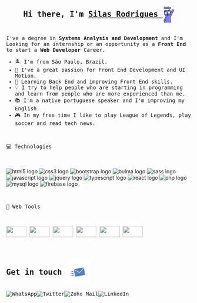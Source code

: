 <div style="display: inline_block">
<samp>
  <h2 align="center">Hi there, I'm 
    <a href="http://silasrodrigues.me">
      Silas Rodrigues
    </a>
      <img align="center" src="./images/hello.gif" height="45px" />
  </h2>
  <p align="left"> 
   <br>
    I've a degree in <strong>Systems Analysis and Development</strong> and I'm Looking for an internship or an opportunity as a <strong>Front End</strong> to start a <strong>Web Developer</strong> Career.<br>
  </p>
  <ul align="left">
    <li>🏝 I'm from São Paulo, Brazil.</li>
    <li>💜 I've a great passion for Front End Development and UI Motion.</li>
    <li>🌱 Learning Back End and improving Front End skills.</li>
    <li> 💡 I try to help people who are starting in programming and learn from people who are more experienced than me.</li>
    <li>📚 I'm a native portuguese speaker and I'm improving my English.</li>
    <li>🎮 In my free time I like to play League of Legends, play soccer and read tech news.</li>
  </ul>
</div>
<div style="display: inline_block">
<br>
  <p align="left">
  <samp>
  💻 Technologies
  </p>
  <br>
  <p align="left">
    <img src="https://cdn.jsdelivr.net/gh/devicons/devicon/icons/html5/html5-original.svg" height="30" width="55" alt="html5 logo" />
    <img src="https://cdn.jsdelivr.net/gh/devicons/devicon/icons/css3/css3-original.svg" height="30" width="55" alt="css3 logo" />
    <img src="https://cdn.jsdelivr.net/gh/devicons/devicon/icons/bootstrap/bootstrap-original.svg" height="30" width="55" alt="bootstrap logo" />
    <img src="https://cdn.jsdelivr.net/gh/devicons/devicon/icons/bulma/bulma-plain.svg" height="30" width="55" alt="bulma logo" />
    <img src="https://cdn.jsdelivr.net/gh/devicons/devicon/icons/sass/sass-original.svg" height="30" width="55" alt="sass logo"  />
    <img src="https://cdn.jsdelivr.net/gh/devicons/devicon/icons/javascript/javascript-original.svg" height="30" width="55" alt="javascript logo"  />
    <img src="https://cdn.jsdelivr.net/gh/devicons/devicon/icons/jquery/jquery-original.svg" height="30" width="55" alt="jquery logo"  />
    <img src="https://cdn.jsdelivr.net/gh/devicons/devicon/icons/typescript/typescript-original.svg" height="30" width="55" alt="typescript logo"  />
    <img src="https://cdn.jsdelivr.net/gh/devicons/devicon/icons/react/react-original.svg" height="30" width="55" alt="react logo"  />
    <img src="https://cdn.jsdelivr.net/gh/devicons/devicon/icons/php/php-original.svg" height="30" width="55" alt="php logo"  />
    <img src="https://cdn.jsdelivr.net/gh/devicons/devicon/icons/mysql/mysql-original.svg" height="30" width="55" alt="mysql logo"  />
    <img src="https://cdn.jsdelivr.net/gh/devicons/devicon/icons/firebase/firebase-plain.svg" height="30" width="55" alt="firebase logo" />
  </p>
</div>

<div style="display: inline_block">
<br>
  <samp>
  <p align="left">
  🧰 Web Tools
  </p>
  <br>
  <p align="left">
    <img src="https://cdn.jsdelivr.net/gh/devicons/devicon/icons/vscode/vscode-original.svg" height="30" width="55" />
    <img src="https://cdn.jsdelivr.net/gh/devicons/devicon/icons/figma/figma-original.svg" height="30" width="55" />
    <img src="https://cdn.jsdelivr.net/gh/devicons/devicon/icons/trello/trello-plain.svg" height="30" width="55" />
    <img src="https://cdn.jsdelivr.net/gh/devicons/devicon/icons/filezilla/filezilla-plain.svg" height="30" width="55"  />
    <img src="https://cdn.jsdelivr.net/gh/devicons/devicon/icons/git/git-original.svg" height="30" width="55" />
    <img src="https://cdn.jsdelivr.net/gh/devicons/devicon/icons/linux/linux-original.svg" height="30" width="55" />
  </p>
</div>

<br>
<div style="display: inline_block">
  <samp>
  <h2 align="left">Get in touch
      <img align="center" src="./images/mail.gif" height="65px" />
  </h2>
  <a href="https://wa.me/5519992576970" target="_blank">
    <img align="left" src="https://img.shields.io/badge/-Whats-1c1c1c?style=for-the-badge&logo=whatsapp&logoColor=white" alt="WhatsApp">
  </a>

  <a href="https://twitter.com/jinuye1/" target="_blank">
    <img align="left" src="https://img.shields.io/badge/-Twitter-1c1c1c?style=for-the-badge&logo=twitter&logoColor=white" alt="Twitter">
  </a>
  
  <a href="mailto:contact@silasrodrigues.me?subject=Contato GitHub" target="_blank">
    <img align="left" src="https://img.shields.io/badge/-Mail-1c1c1c?style=for-the-badge&logo=gmail&logoColor=white" alt="Zoho Mail">
  </a>

  <a href="https://linkedin.com/in/silasrodrigues19/" target="_blank">
    <img align="left" src="https://img.shields.io/badge/-LinkedIn-1c1c1c?style=for-the-badge&logo=linkedin&logoColor=white" alt="LinkedIn">
  </a>
</div>
